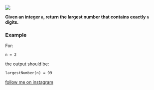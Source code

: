 <a href="https://www.instagram.com/9_Tay"><img src="https://img.shields.io/badge/instagram-%23E4415F?style=flat&logo=instagram&logoColor=white"/></a>

**Given an integer `n`, return the largest number that contains exactly `n` digits.**

### Example

For:

```
n = 2
```

the output should be:

```
largestNumber(n) = 99
```

[follow me on instagram](https://www.instagram.com/9_tay)